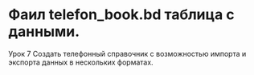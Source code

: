 # Фаил telefon_book.bd таблица с данными.

Урок 7 Создать телефонный справочник с возможностью импорта и экспорта данных в нескольких форматах.
